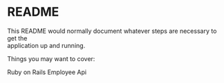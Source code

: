 # README  
  
This README would normally document whatever steps are necessary to get the  
application up and running.  
  
Things you may want to cover:  
  
Ruby on Rails Employee Api  